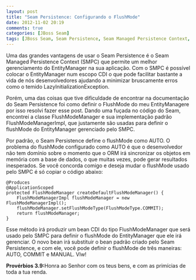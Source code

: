 ```yaml
---
layout: post
title: "Seam Persistence: Configurando o FlushMode"
date: 2012-11-02 20:19
comments: true
categories: [JBoss Seam]
tags: [JBoss Seam, Seam Persistence, Seam Managed Persistence Context, FlushMode, ORM, JPA, EntityManager] 
---
```


Uma das grandes vantagens de usar o Seam Persistence é o Seam Managed Persistence Context (SMPC) que permite um melhor gerenciamento do EntityManager na sua aplicação. Com o SMPC é possível colocar o EntityManager num escopo CDI o que pode facilitar bastante a vida de nós desenvolvedores ajudando a minimizar bruscamente erros como o temido LazyInitializationException.

Porém, uma das coisas que tive dificuldade de encontrar na documentação do Seam Persistence foi como definir o FlushMode do meu EntityManagere por isso resolvi fazer esse post. Dando uma fuçada no código do Seam, encontrei a classe FlushModeManager e sua implementação padrão FlushModeManagerImpl, que justamente são usadas para definir o flushMode do EntityManager gerenciado pelo SMPC.

Por padrão, o Seam Persistence define o flushMode como AUTO. O problema do flushMode configurado como AUTO é que o desenvolvedor não tem domínio sobre o momento que o ORM irá sincronizar os objetos em memória com a base de dados, o que muitas vezes, pode gerar resultados inesperados. Se você concorda comigo e deseja mudar o flushMode usado pelo SMPC é só copiar o código abaixo:

	@Produces
	@ApplicationScoped
	protected FlushModeManager createDefaultFlushModeManager() {
		FlushModeManagerImpl flushModeManager = new FlushModeManagerImpl();
		flushModeManager.setFlushModeType(FlushModeType.COMMIT);
		return flushModeManager;
	}

Esse método irá produzir um bean CDI do tipo FlushModeManager que será usado pelo SMPC para definir o flushMode do EntityManager que ele irá gerenciar. O novo bean irá substituir o bean padrão criado pelo Seam Persistence, e com ele, você pode definir o flushMode de três maneiras: AUTO, COMMIT e MANUAL. Vlw!

<strong>Provérbios 3.9:</strong>Honra ao Senhor com os teus bens, e com as primícias de toda a tua renda.
